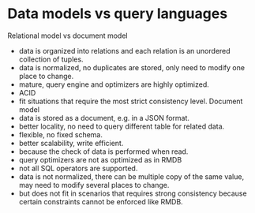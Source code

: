 # Data models vs query languages
Relational model vs document model
- data is organized into relations and each relation is an unordered collection of tuples.
- data is normalized, no duplicates are stored, only need to modify one place to change.
- mature, query engine and optimizers are highly optimized.
- ACID
- fit situations that require the most strict consistency level.
Document model
- data is stored as a document, e.g. in a JSON format.
- better locality, no need to query different table for related data.
- flexible, no fixed schema.
- better scalability, write efficient.
- because the check of data is performed when read.
- query optimizers are not as optimized as in RMDB
- not all SQL operators are supported.
- data is not normalized, there can be multiple copy of the same value, may need to modify several places to change.
- but does not fit in scenarios that requires strong consistency because certain constraints cannot be enforced like RMDB.

